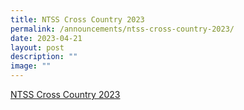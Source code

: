 ```yaml
---
title: NTSS Cross Country 2023
permalink: /announcements/ntss-cross-country-2023/
date: 2023-04-21
layout: post
description: ""
image: ""
---
```

[NTSS Cross Country 2023](/announcements/ntss-cross-country-2023/)